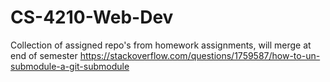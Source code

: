 # CS-4210-Web-Dev
Collection of assigned repo's from homework assignments, will merge at end of semester https://stackoverflow.com/questions/1759587/how-to-un-submodule-a-git-submodule
